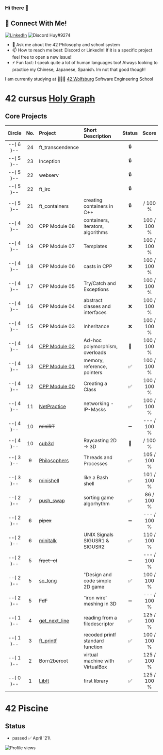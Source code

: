### Hi there 👋

## 📱 Connect With Me!
[![LinkedIn](https://img.shields.io/badge/-LinkedIn-0e76a8?style=flat-square&logo=linkedin&logoColor=white)](https://de.linkedin.com/in/huy-duong-aa06924a)
![Discord](https://img.shields.io/badge/Discord-7289DA?style=flat-square&logo=discord&logoColor=white) Huy#9274

- 💬 Ask me about the 42 Philosophy and school system
- 📫 How to reach me best: Discord or LinkedIn! If it is a specific project feel free to open a new issue!
- ⚡ Fun fact: I speak quite a lot of human languages too! Always looking to practice my Chinese, Japanese, Spanish. Im not that good though!

I am currently studying at 👨🏻‍💻 [42 Wolfsburg](https://42wolfsburg.de/) Software Engineering School


# 42 cursus [Holy Graph](https://cdn.discordapp.com/attachments/308385010979831809/1007561422693220402/unknown.png)

## Core Projects

|  Circle | No. | Project                                     | Short Description                | Status |     Score    |
| :-----: | :-: | :------------------------------------------ | :-----------------               | :----: | :----------: |
|--( 6 )--| 24  | ft_transcendence                            |                                  | 🔒     |
|--( 5 )--| 23  | Inception                                   |                                  | 🔒     |
|--( 5 )--| 22  | webserv                                     |                                  | 🔒     |
|--( 5 )--| 22  | ft_irc                                      |                                  | 🔒     |
|--( 5 )--| 21  | ft_containers                               | creating containers in C++       | 🔒     |     / 100 % |
|--( 4 )--| 20  | CPP Module 08                               | containers, iterators, algorithms| ❌     | 100 / 100 % |
|--( 4 )--| 19  | CPP Module 07                               | Templates                        | ❌     | 100 / 100 % |
|--( 4 )--| 18  | CPP Module 06                               | casts in CPP                     | ❌     | 100 / 100 % |
|--( 4 )--| 17  | CPP Module 05                               | Try/Catch and Exceptions         | ❌     | 100 / 100 % |
|--( 4 )--| 16  | CPP Module 04                               | abstract classes and interfaces  | ❌     | 100 / 100 % |
|--( 4 )--| 15  | CPP Module 03                               | Inheritance                      | ❌     | 100 / 100 % |
|--( 4 )--| 14  | [CPP Module 02](../../../42_cpp_Module02)   | Ad-hoc polymorphism, overloads   | 🚧     | 100 / 100 % |
|--( 4 )--| 13  | [CPP Module 01](../../../42_cpp_Module01)   | memory, reference, pointers      | ✅     | 100 / 100 % |
|--( 4 )--| 12  | [CPP Module 00](../../../42_cpp_Module00)   | Creating a Class                 | ✅     | 100 / 100 % |
|--( 4 )--| 11  | [NetPractice](../../../42_NetPractice)      | networking - IP-Masks            | ✅     | 100 / 100 % |
|--( 4 )--| 10  | ~~miniRT~~                                  |                                  | ➖     | --- / 100 % | 
|--( 4 )--| 10  | [cub3d](../../../42_cub3D)                  | Raycasting 2D -> 3D              | 🚧     |     / 100 % |
|--( 3 )--|  9  | [Philosophers](../../../42_Philosophers)    | Threads and Processes            | ✅     | 105 / 100 % |
|--( 3 )--|  8  | [minishell](../../../42_Minishell)          | like a Bash shell                | ✅     | 101 / 100 % |
|--( 2 )--|  7  | [push_swap](../../../42_push_swap)          | sorting game algorhythm          | ✅     | 86  / 100 % |
|--( 2 )--|  6  | ~~pipex~~                                   |                                  | ➖     | --- / 100 % |   
|--( 2 )--|  6  | [minitalk](../../../42_minitalk)            | UNIX Signals SIGUSR1 & SIGUSR2   | ✅     | 110 / 100 % |    
|--( 2 )--|  5  | ~~fract-ol~~                                |                                  | ➖     | --- / 100 % |
|--( 2 )--|  5  | [so_long](../../../42_so_long)              | "Design and code simple 2D game  | ✅     | 100 / 100 % |
|--( 2 )--|  5  | ~~FdF~~                                     | “iron wire” meshing in 3D        | ➖     | --- / 100 % |    
|--( 1 )--|  4  | [get_next_line](../../../42_get_next_line)  | reading from a filedescriptor    | ✅     | 125 / 100 % |
|--( 1 )--|  3  | [ft_printf](../../../42_ft_printf)          | recoded printf standard function | ✅     | 100 / 100 % |  
|--( 1 )--|  2  | Born2beroot                                 | virtual machine with VirtualBox  | ✅     | 125 / 100 % | 
|--( 0 )--|  1  | [Libft](../../../42_Libft)                  | first library                    | ✅     | 125 / 100 % |  


# 42 Piscine

## Status
* passed ✅ April '21\

![Profile views](https://gpvc.arturio.dev/qduong42)
